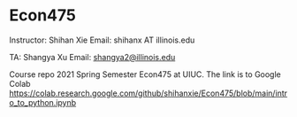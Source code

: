 # Econ475
Instructor: Shihan Xie
Email: shihanx AT illinois.edu

TA: Shangya Xu 
Email: shangya2@illinois.edu

Course repo 2021 Spring Semester Econ475 at UIUC.
The link is to Google Colab https://colab.research.google.com/github/shihanxie/Econ475/blob/main/intro_to_python.ipynb

